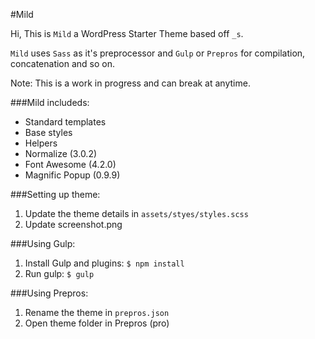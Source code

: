 #Mild

Hi, This is `Mild` a WordPress Starter Theme based off `_s`.

`Mild` uses `Sass` as it's preprocessor and `Gulp` or `Prepros` for compilation, concatenation and so on.

Note: This is a work in progress and can break at anytime. 

###Mild includeds:
* Standard templates
* Base styles
* Helpers
* Normalize (3.0.2)
* Font Awesome (4.2.0)
* Magnific Popup (0.9.9)

###Setting up theme:
1. Update the theme details in `assets/styes/styles.scss`
2. Update screenshot.png

###Using Gulp:
1. Install Gulp and plugins: `$ npm install`
2. Run gulp: `$ gulp`

###Using Prepros:
1. Rename the theme in `prepros.json`
2. Open theme folder in Prepros (pro)
